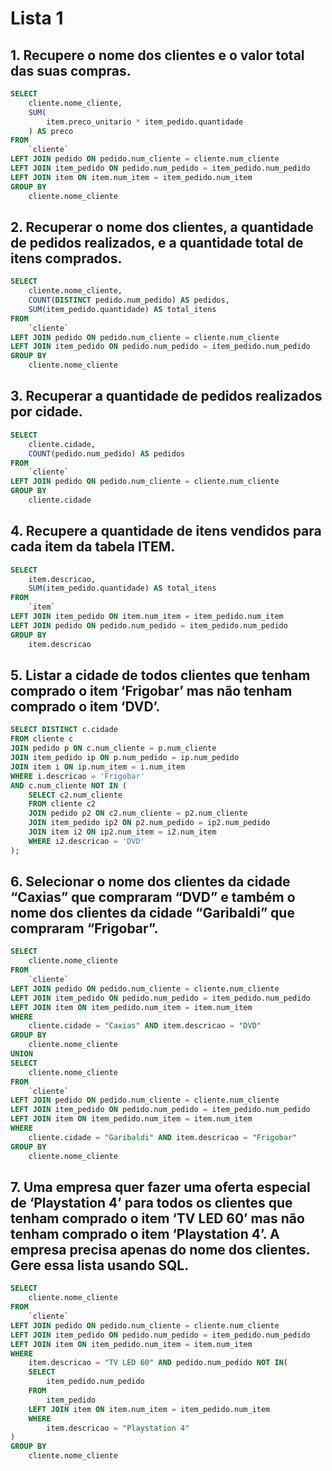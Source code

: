 # Lista 1
## 1. Recupere o nome dos clientes e o valor total das suas compras.
```sql
SELECT
    cliente.nome_cliente,
    SUM(
        item.preco_unitario * item_pedido.quantidade
    ) AS preco
FROM
    `cliente`
LEFT JOIN pedido ON pedido.num_cliente = cliente.num_cliente
LEFT JOIN item_pedido ON pedido.num_pedido = item_pedido.num_pedido
LEFT JOIN item ON item.num_item = item_pedido.num_item
GROUP BY
    cliente.nome_cliente
```

## 2. Recuperar o nome dos clientes, a quantidade de pedidos realizados, e a quantidade total de itens comprados.
```sql
SELECT
    cliente.nome_cliente,
    COUNT(DISTINCT pedido.num_pedido) AS pedidos,
    SUM(item_pedido.quantidade) AS total_itens
FROM
    `cliente`
LEFT JOIN pedido ON pedido.num_cliente = cliente.num_cliente
LEFT JOIN item_pedido ON pedido.num_pedido = item_pedido.num_pedido
GROUP BY
    cliente.nome_cliente
```

## 3. Recuperar a quantidade de pedidos realizados por cidade.
```sql
SELECT
    cliente.cidade,
    COUNT(pedido.num_pedido) AS pedidos
FROM
    `cliente`
LEFT JOIN pedido ON pedido.num_cliente = cliente.num_cliente
GROUP BY
    cliente.cidade
```

## 4. Recupere a quantidade de itens vendidos para cada item da tabela ITEM.
```sql
SELECT
    item.descricao,
    SUM(item_pedido.quantidade) AS total_itens
FROM
    `item`
LEFT JOIN item_pedido ON item.num_item = item_pedido.num_item
LEFT JOIN pedido ON pedido.num_pedido = item_pedido.num_pedido
GROUP BY
    item.descricao
```

## 5. Listar a cidade de todos clientes que tenham comprado o item ‘Frigobar’ mas não tenham comprado o item ‘DVD’.
```sql
SELECT DISTINCT c.cidade
FROM cliente c
JOIN pedido p ON c.num_cliente = p.num_cliente
JOIN item_pedido ip ON p.num_pedido = ip.num_pedido
JOIN item i ON ip.num_item = i.num_item
WHERE i.descricao = 'Frigobar'
AND c.num_cliente NOT IN (
    SELECT c2.num_cliente
    FROM cliente c2
    JOIN pedido p2 ON c2.num_cliente = p2.num_cliente
    JOIN item_pedido ip2 ON p2.num_pedido = ip2.num_pedido
    JOIN item i2 ON ip2.num_item = i2.num_item
    WHERE i2.descricao = 'DVD'
);
```

## 6. Selecionar o nome dos clientes da cidade “Caxias” que compraram “DVD” e também o nome dos clientes da cidade “Garibaldi” que compraram “Frigobar”.
```sql
SELECT
    cliente.nome_cliente
FROM
    `cliente`
LEFT JOIN pedido ON pedido.num_cliente = cliente.num_cliente
LEFT JOIN item_pedido ON pedido.num_pedido = item_pedido.num_pedido
LEFT JOIN item ON item_pedido.num_item = item.num_item
WHERE
    cliente.cidade = "Caxias" AND item.descricao = "DVD"
GROUP BY
    cliente.nome_cliente
UNION
SELECT
    cliente.nome_cliente
FROM
    `cliente`
LEFT JOIN pedido ON pedido.num_cliente = cliente.num_cliente
LEFT JOIN item_pedido ON pedido.num_pedido = item_pedido.num_pedido
LEFT JOIN item ON item_pedido.num_item = item.num_item
WHERE
    cliente.cidade = "Garibaldi" AND item.descricao = "Frigobar"
GROUP BY
    cliente.nome_cliente
```
## 7. Uma empresa quer fazer uma oferta especial de ‘Playstation 4’ para todos os clientes que tenham comprado o item ‘TV LED 60’ mas não tenham comprado o item ‘Playstation 4’. A empresa precisa apenas do nome dos clientes. Gere essa lista usando SQL.
```sql
SELECT
    cliente.nome_cliente
FROM
    `cliente`
LEFT JOIN pedido ON pedido.num_cliente = cliente.num_cliente
LEFT JOIN item_pedido ON pedido.num_pedido = item_pedido.num_pedido
LEFT JOIN item ON item_pedido.num_item = item.num_item
WHERE
    item.descricao = "TV LED 60" AND pedido.num_pedido NOT IN(
    SELECT
        item_pedido.num_pedido
    FROM
        item_pedido
    LEFT JOIN item ON item.num_item = item_pedido.num_item
    WHERE
        item.descricao = "Playstation 4"
)
GROUP BY
    cliente.nome_cliente
```